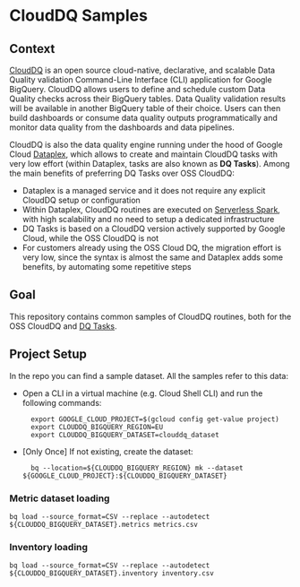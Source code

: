 # CloudDQ Samples
## Context
[CloudDQ](https://github.com/GoogleCloudPlatform/cloud-data-quality) is an open source cloud-native, declarative, and scalable Data Quality validation Command-Line Interface (CLI) application for Google BigQuery. CloudDQ allows users to define and schedule custom Data Quality checks across their BigQuery tables. Data Quality validation results will be available in another BigQuery table of their choice. Users can then build dashboards or consume data quality outputs programmatically and monitor data quality from the dashboards and data pipelines.

CloudDQ is also the data quality engine running under the hood of Google Cloud [Dataplex](https://cloud.google.com/dataplex), which allows to create and maintain CloudDQ tasks with very low effort (within Dataplex, tasks are also known as **DQ Tasks**). Among the main benefits of preferring DQ Tasks over OSS CloudDQ:
* Dataplex is a managed service and it does not require any explicit CloudDQ setup or configuration
* Within Dataplex, CloudDQ routines are executed on [Serverless Spark](https://cloud.google.com/solutions/spark), with high scalability and no need to setup a dedicated infrastructure
* DQ Tasks is based on a CloudDQ version actively supported by Google Cloud, while the OSS CloudDQ is not
* For customers already using the OSS Cloud DQ, the migration effort is very low, since the syntax is almost the same and Dataplex adds some benefits, by automating some repetitive steps

## Goal
This repository contains common samples of CloudDQ routines, both for the OSS CloudDQ and [DQ Tasks](https://cloud.google.com/dataplex/docs/data-quality-overview).

## Project Setup
In the repo you can find a sample dataset. All the samples refer to this data:

* Open a CLI in a virtual machine (e.g. Cloud Shell CLI) and run the following commands:

        export GOOGLE_CLOUD_PROJECT=$(gcloud config get-value project)
        export CLOUDDQ_BIGQUERY_REGION=EU
        export CLOUDDQ_BIGQUERY_DATASET=clouddq_dataset
* \[Only Once\] If not existing, create the dataset:

        bq --location=${CLOUDDQ_BIGQUERY_REGION} mk --dataset ${GOOGLE_CLOUD_PROJECT}:${CLOUDDQ_BIGQUERY_DATASET}

### Metric dataset loading
    bq load --source_format=CSV --replace --autodetect ${CLOUDDQ_BIGQUERY_DATASET}.metrics metrics.csv

### Inventory loading
    bq load --source_format=CSV --replace --autodetect ${CLOUDDQ_BIGQUERY_DATASET}.inventory inventory.csv
